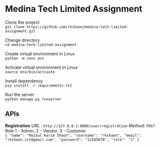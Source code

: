 # Medina Tech Limited Assignment

Clone the project\
`git clone https://github.com/rkshaon/medina-tech-limited-assignment.git`

Change directory\
`cd medina-tech-limited-assignment`

Create virtual environment in Linux\
`python -m venv env`

Activate virtual environment in Linux\
`source env/bin/activate`

Install dependency\
`pip install -r requirements.txt`

Run the server\
`python manage.py runserver`

## APIs
**Registration**
*URL* : `http://127.0.0.1:8000/user/registration`
*Method*: `POST`
Role 1 - Admin, 2 - Vendor, 3 - Customer\
`{
    "name": "Rezaul Karim Shaon",
    "username": "rkshaon",
    "email": "rkshaon.ist@gmail.com",
    "password": "12345678",
    "role": "1"
}`

